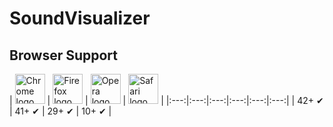 # SoundVisualizer

## Browser Support


| <img src="https://clipboardjs.com/assets/images/chrome.png" width="48px" height="48px" alt="Chrome logo"> | <img  src="https://clipboardjs.com/assets/images/firefox.png" width="48px" height="48px" alt="Firefox logo"> | <img src="https://clipboardjs.com/assets/images/opera.png" width="48px" height="48px" alt="Opera logo"> | <img src="https://clipboardjs.com/assets/images/safari.png" width="48px" height="48px" alt="Safari logo"> |
|:---:|:---:|:---:|:---:|:---:|:---:|
| 42+ ✔ | 41+ ✔ | 29+ ✔ | 10+ ✔ |

